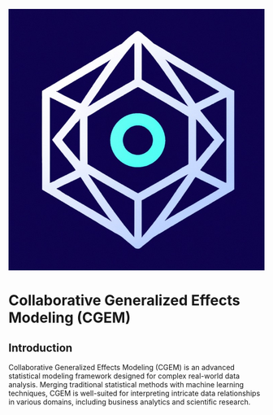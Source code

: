 

![CGEM Logo](https://github.com/jrolf/simplevec/blob/main/images/THINK_DEV.jpeg)

# Collaborative Generalized Effects Modeling (CGEM) 

## Introduction

Collaborative Generalized Effects Modeling (CGEM) is an advanced statistical modeling framework designed for complex real-world data analysis. Merging traditional statistical methods with machine learning techniques, CGEM is well-suited for interpreting intricate data relationships in various domains, including business analytics and scientific research.






